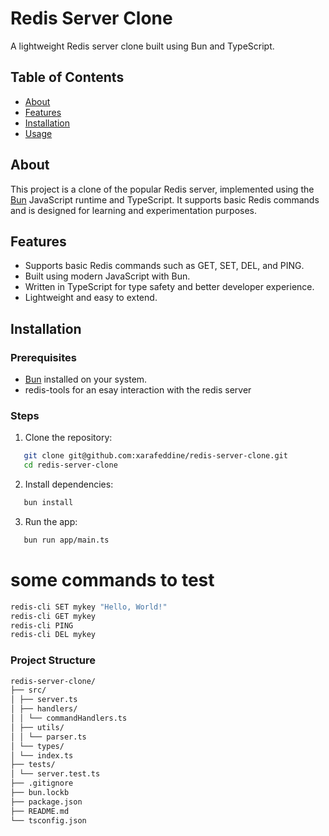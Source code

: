 # Redis Server Clone

A lightweight Redis server clone built using Bun and TypeScript.

## Table of Contents

- [About](#about)
- [Features](#features)
- [Installation](#installation)
- [Usage](#usage)

## About

This project is a clone of the popular Redis server, implemented using the [Bun](https://bun.sh) JavaScript runtime and TypeScript. It supports basic Redis commands and is designed for learning and experimentation purposes.

## Features

- Supports basic Redis commands such as GET, SET, DEL, and PING.
- Built using modern JavaScript with Bun.
- Written in TypeScript for type safety and better developer experience.
- Lightweight and easy to extend.

## Installation

### Prerequisites

- [Bun](https://bun.sh) installed on your system.
- redis-tools for an esay interaction with the redis server

### Steps

1. Clone the repository:

```sh
   git clone git@github.com:xarafeddine/redis-server-clone.git
   cd redis-server-clone
```

2. Install dependencies:

```sh
   bun install
```

3. Run the app:

```sh
   bun run app/main.ts
```

# some commands to test

```sh
redis-cli SET mykey "Hello, World!"
redis-cli GET mykey
redis-cli PING
redis-cli DEL mykey
```

### Project Structure

```sh
redis-server-clone/
├── src/
│ ├── server.ts
│ ├── handlers/
│ │ └── commandHandlers.ts
│ ├── utils/
│ │ └── parser.ts
│ └── types/
│ └── index.ts
├── tests/
│ └── server.test.ts
├── .gitignore
├── bun.lockb
├── package.json
├── README.md
└── tsconfig.json

```
